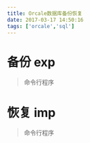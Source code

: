```yaml
---
title: Orcale数据库备份恢复
date: 2017-03-17 14:50:16
tags: ['orcale','sql']
---
```


# 备份 **exp**
> 命令行程序

# 恢复 **imp**
> 命令行程序
